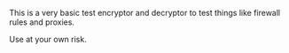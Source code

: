 This is a very basic test encryptor and decryptor to test things like firewall rules and proxies. 

Use at your own risk. 